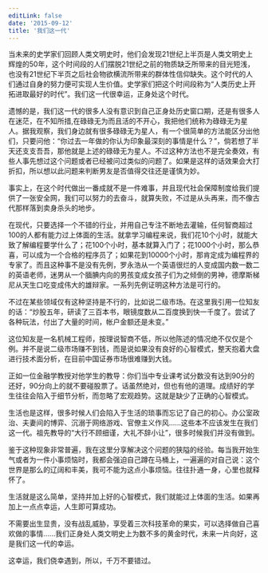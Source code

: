 ```yaml
---
editLink: false
date: '2015-09-12'
title: '我们这一代'
---
```


当未来的史学家们回顾人类文明史时，他们会发现21世纪上半页是人类文明史上辉煌的50年，这个时间段的人们摆脱21世纪之前的物质缺乏所带来的目光短浅，也没有21世纪下半页之后社会物欲横流所带来的群体性信仰缺失。这个时代的人们通过自身的努力便可实现人生价值。史学家们把这个时间段称为“人类历史上开拓进取最好的时代”。我们这一代很幸运，正身处这个时代。

遗憾的是，我们这一代的很多人没有意识到自己正身处历史窗口期，还是有很多人在迷茫，在不知所措,在碌碌无为而且活的不开心，我把他们统称为碌碌无为星人。据我观察，我们身边就有很多碌碌无为星人，有一个很简单的方法能区分出他们，只要问他：“你过去一年做的你认为印象最深刻的事情是什么？”，倘若想了半天还支支吾吾，那他就是上述的碌碌无为星人。不过这种方法也不是完全奏效，有些人事先想过这个问题或者已经被问过类似的问题了。如果是这样的话效果会大打折扣，所以想以此问题来判断男友是否值得交往还是谨慎为妙。

事实上，在这个时代做出一番成就不是一件难事，并且现代社会保障制度给我们提供了一张安全网，我们可以努力的去奋斗，就算失败，不过是从头再来，而不像古代那样落到卖身杀头的地步。

在现代，只要选择一个不错的行业，并用自己专注不断地去灌输，任何智商超过100的人都有能力过上体面的生活。就拿学习编程来说，我们花10个小时，就能大致了解编程要学什么了；花100个小时，基本就算入门了；花1000个小时，那么恭喜，可以成为一个合格的程序员了；如果花到10000个小时，那肯定成为编程界的专家了。而且这种事不是没有先例，罗永浩从一个英语很烂的人变成国内数一数二的英语老师，迷男从一个腼腆内向的男孩变成女孩子们为之倾倒的男神，德摩斯梯尼从天生口吃变成伟大的雄辩家。一系列先例证明这种方法是可行的。

不过在某些领域仅有这种坚持是不行的，比如说二级市场。在这里我引用一位知友的话：“炒股五年，研读了三百本书，眼镜度数从二百度换到快一千度了。尝试了各种玩法，付出了大量的时间，帐户金额还是未变。”

这位知友是一名机械工程师，按理说智商不低，所以他陈述的情况绝不仅仅是个例。并不是说二级市场赚不到钱，而是说如果没有良好的心智模式，整天抱着大盘进行技术面分析，在目前中国证券市场很难赚到大钱。

正如一位金融学教授对他学生的教导：你们当中专业课考试分数没有达到90分的还好，90分向上的就不要碰股票了。话虽然绝对，但也有他的道理。成绩好的学生往往会陷入于细节分析，而忽略了宏观趋势。这就是缺少了正确的心智模式。

生活也是这样，很多时候人们会陷入于生活的琐事而忘记了自己的初心。办公室政治、夫妻间的博弈、沉溺于网络游戏、官僚主义作风......这些本不应该发生在我们这一代。祖先教导的“大行不顾细谨，大礼不辞小让”，很多时候我们并没有做到。

鉴于这种现象非常普遍，我在这里分享解决这个问题的狭隘的经验。每当我开始生气或者为一件小事烦恼时，我都会强迫自己蹲在马桶上，一遍遍的对自己说：这个世界是那么的辽阔和丰美，我可不能为这点小事烦恼。往往扑通一身，心里也就释怀了。

生活就是这么简单，坚持并加上好的心智模式，我们就能过上体面的生活。如果再加上一点点幸运，人生即可算成功。

不需要出生显贵，没有战乱威胁，享受着三次科技革命的果实，可以选择做自己喜欢做的事情......我们正身处人类文明史上为数不多的黄金时代，未来一片向好，这是我们这一代的幸运。

这幸运，我们侥幸遇到，所以，千万不要错过。